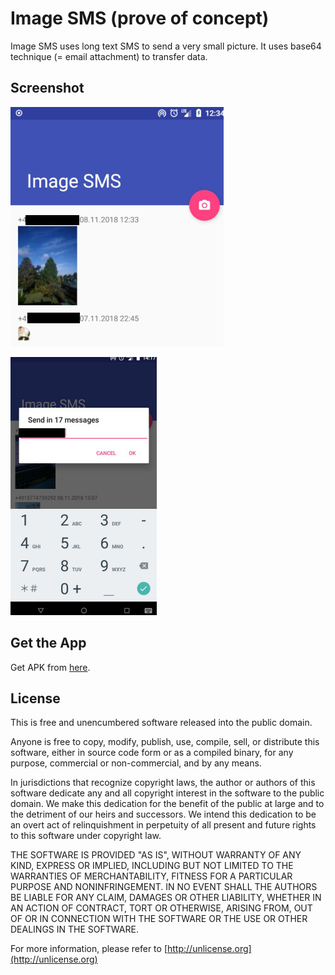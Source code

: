 # Image SMS (prove of concept)

Image SMS uses long text SMS to send a very small picture. It uses base64 technique (= email attachment)
to transfer data.

## Screenshot

![Screenshot](picture.jpg)

![Screenshot phone](picture2.jpg)

## Get the App

Get APK from [here](https://raw.githubusercontent.com/no-go/ImageSms/previewremove/app/release/click.dummer.imagesms.apk).

## License

This is free and unencumbered software released into the public domain.

Anyone is free to copy, modify, publish, use, compile, sell, or distribute this 
software, either in source code form or as a compiled binary, for any purpose, 
commercial or non-commercial, and by any means.

In jurisdictions that recognize copyright laws, the author or authors of this software 
dedicate any and all copyright interest in the software to the public domain. We make 
this dedication for the benefit of the public at large and to the detriment of our 
heirs and successors. We intend this dedication to be an overt act of relinquishment 
in perpetuity of all present and future rights to this software under copyright law.

THE SOFTWARE IS PROVIDED "AS IS", WITHOUT WARRANTY OF ANY KIND, EXPRESS OR IMPLIED, 
INCLUDING BUT NOT LIMITED TO THE WARRANTIES OF MERCHANTABILITY, FITNESS FOR A PARTICULAR 
PURPOSE AND NONINFRINGEMENT. IN NO EVENT SHALL THE AUTHORS BE LIABLE FOR ANY CLAIM, 
DAMAGES OR OTHER LIABILITY, WHETHER IN AN ACTION OF CONTRACT, TORT OR OTHERWISE, 
ARISING FROM, OUT OF OR IN CONNECTION WITH THE SOFTWARE OR THE USE OR OTHER 
DEALINGS IN THE SOFTWARE.

For more information, please refer to [http://unlicense.org](http://unlicense.org)
